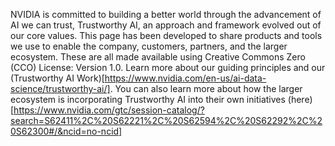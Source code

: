 NVIDIA is committed to building a better world through the advancement of AI we can trust, Trustworthy AI, an approach and framework evolved out of our core values.  This page has been developed to share products and tools we use to enable the company, customers, partners, and the larger ecosystem.  These are all made available using Creative Commons Zero (CCO) License: Version 1.0.  Learn more about our guiding principles and our (Trustworthy AI Work)[https://www.nvidia.com/en-us/ai-data-science/trustworthy-ai/].  You can also learn more about how the larger ecosystem is incorporating Trustworthy AI into their own initiatives (here)[https://www.nvidia.com/gtc/session-catalog/?search=S62411%2C%20S62221%2C%20S62594%2C%20S62292%2C%20S62300#/&ncid=no-ncid]
